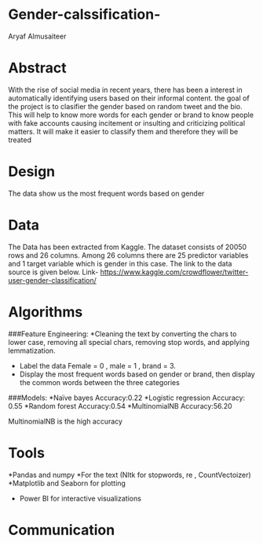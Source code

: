 # Gender-calssification-
Aryaf Almusaiteer 

# Abstract
With the rise of social media in recent years, there has been a interest in automatically identifying users based on their informal content. the goal of the project is to clasifier the gender based on random tweet and the bio. 
This will help to know more words for each gender or brand to know people with fake accounts causing incitement or insulting and criticizing political matters. It will make it easier to classify them and therefore they will be treated

# Design 
The data show us the most frequent words based on gender 

#  Data
The Data has been extracted from Kaggle. The dataset consists of 20050 rows and 26 columns. Among 26 columns there are 25 predictor variables and 1 target variable which is gender in this case.
The link to the data source is given below.
Link- https://www.kaggle.com/crowdflower/twitter-user-gender-classification/

#  Algorithms 
###Feature Engineering:
*Cleaning the text by converting the chars to lower case, removing all special chars, removing stop words, and applying lemmatization.
* Label the data Female = 0 , male = 1 , brand = 3. 
* Display the most frequent words based on gender or brand, then display the common words between the three categories

###Models:
*Naïve bayes 
Accuracy:0.22
*Logistic regression
Accuracy: 0.55
*Random forest
Accuracy:0.54
*MultinomialNB
Accuracy:56.20 

MultinomialNB is the high accuracy 

# Tools 
*Pandas and numpy 
*For the text (Nltk for stopwords, re , CountVectoizer) 
*Matplotlib and Seaborn for plotting
* Power BI for interactive visualizations

# Communication 

